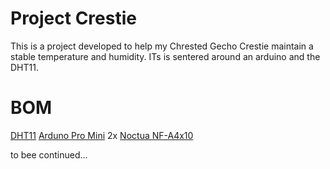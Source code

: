 Project Crestie
===============

This is a project developed to help my Chrested Gecho Crestie maintain a stable temperature and humidity.
ITs is sentered around an arduino and the DHT11.

# BOM
[DHT11](https://www.mouser.com/ds/2/758/DHT11-Technical-Data-Sheet-Translated-Version-1143054.pdf)
[Arduno Pro Mini](https://cdn.sparkfun.com/datasheets/Dev/Arduino/Boards/ProMini16MHzv1.pdf) 
2x [Noctua NF-A4x10](https://noctua.at/en/nf-a4x10-flx)

to bee continued...